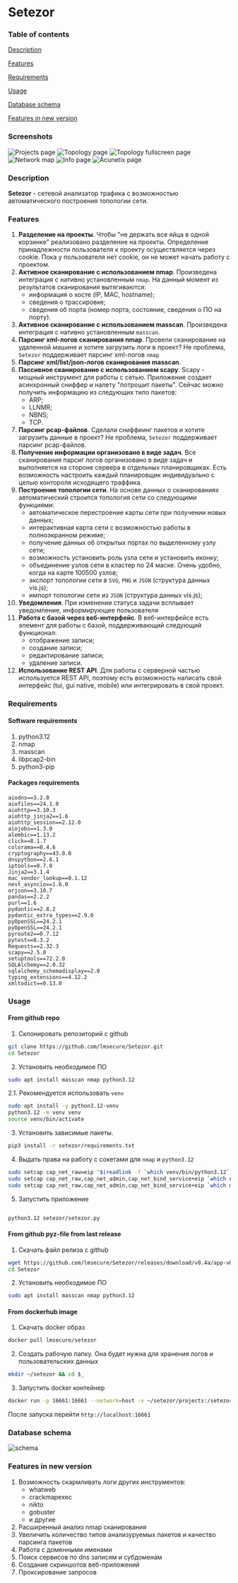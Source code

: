 # **Setezor**

### Table of contents
[Description](#description)

[Features](#features)

[Requirements](#requirements)

[Usage](#usage)

[Database schema](#database-schema)

[Features in new version](#features-in-new-version)

### Screenshots
![Projects page](setezor/docs/scr1.png)
![Topology page](setezor/docs/scr2.png)
![Topology fullscreen page](setezor/docs/scr3.png)
![Network map](setezor/docs/scr6.png)
![Info page](setezor/docs/scr4.png)
![Acunetix page](setezor/docs/scr5.png)

### Description
**Setezor** - сетевой анализатор трафика с возможностью автоматического построения топологии сети. 

### Features
1. **Разделение на проекты**. Чтобы "не держать все яйца в одной корзинке" реализовано разделение на проекты. Определение принадлежности пользователя к проекту осуществляется через cookie. Пока у пользователя нет cookie, он не может начать работу с проектом.
1. **Активное сканирование с использованием nmap**. Произведена интеграция с нативно установленным `nmap`. На данный момент из результатов сканирования вытягиваются:
    - информация о хосте (IP, MAC, hostname);
    - сведения о трассировке;
    - сведения об порта (номер порта, состояние, сведения о ПО на порту).
1. **Активное сканирование с использованием masscan**. Произведена интеграция с нативно установленным `masscan`.
1. **Парсинг xml-логов сканирования nmap**. Провели сканирование на удаленной машине и хотите загрузить логи в проект? Не проблема, `Setezor` поддерживает парсинг xml-логов `nmap`
1. **Парсинг xml/list/json-логов сканирования masscan**.
1. **Пассивное сканирование с использованием scapy**. Scapy - мощный инструмент для работы с сетью. Приложение создает асинхронный сниффер и налету "потрошит пакеты". Сейчас можно получить информацию из следующих типо пакетов:
    - ARP;
    - LLNMR;
    - NBNS;
    - TCP.
1. **Парсинг pcap-файлов**. Сделали сниффиинг пакетов и хотите загрузить данные в проект? Не проблема, `Setezor` поддерживает парсинг pcap-файлов.
1. **Получение информации организовано в виде задач**. Все сканирования парсиг логов организовано в виде задач и выполняется на стороне сервера в отдельных планировщиках. Есть возможность настроить каждый планировщик индивидуально с целью контороля исходящего траффика.
1. **Построение топологии сети**. На основе данных о сканированиях автоматический строится топология сети со следующими функциями:
    - автоматическое перестроение карты сети при получении новых данных;
    - интерактивная карта сети с возможностью работы в полноэкранном режиме;
    - получение данных об открытых портах по выделенному узлу сети;
    - возможность установить роль узла сети и установить иконку;
    - объединение узлов сети в кластер по 24 маске. Очень удобно, когда на карте 100500 узлов;
    - экспорт топологии сети в `SVG`, `PNG` и `JSON` (структура данных vis.js);
    - импорт топологии сети из `JSON` (структура данных vis.js);
1. **Уведомления**. При изменении статуса задачи всплывает уведомление, информирующее пользователя
1. **Работа с базой через веб-интерфейс**. В веб-интерфейсе есть элемент для работы с базой, поддерживающий следующий функционал:
    - отображение записи;
    - создание записи;
    - редактирование записи;
    - удаление записи.
1. **Использование REST API**. Для работы с серверной частью используется REST API, поэтому есть возможность написать свой интерфейс (tui, gui native, mobile) или интегрировать в свой проект.

### Requirements
#### Software requirements
1. python3.12
1. nmap
2. masscan
3. libpcap2-bin
4. python3-pip

#### Packages requirements

```
aiodns==3.2.0
aiofiles==24.1.0
aiohttp==3.10.3
aiohttp_jinja2==1.6
aiohttp_session==2.12.0
aiojobs==1.3.0
alembic==1.13.2
click==8.1.7
colorama==0.4.6
cryptography==43.0.0
dnspython==2.6.1
iptools==0.7.0
Jinja2==3.1.4
mac_vendor_lookup==0.1.12
nest_asyncio==1.6.0
orjson==3.10.7
pandas==2.2.2
purl==1.6
pydantic==2.8.2
pydantic_extra_types==2.9.0
pyOpenSSL==24.2.1
pyOpenSSL==24.2.1
pyroute2==0.7.12
pytest==8.3.2
Requests==2.32.3
scapy==2.5.0
setuptools==72.2.0
SQLAlchemy==2.0.32
sqlalchemy_schemadisplay==2.0
typing_extensions==4.12.2
xmltodict==0.13.0
```
### Usage
#### From github repo
1. Склонировать репозиторий с github 
```bash
git clone https://github.com/lmsecure/Setezor.git
cd Setezor
```
2. Установить необходимое ПО
```bash
sudo apt install masscan nmap python3.12
```
2.1. Рекомендуется использовать `venv`
```bash
sudo apt install -y python3.12-venv
python3.12 -m venv venv
source venv/bin/activate
```
3. Установить зависимые пакеты. 
```bash
pip3 install -r setezor/requirements.txt
```
4. Выдать права на работу с сокетами для `nmap` и `python3.12`
```bash
sudo setcap cap_net_raw=eip "$(readlink -f `which venv/bin/python3.12`)"
sudo setcap cap_net_raw,cap_net_admin,cap_net_bind_service+eip `which nmap`
sudo setcap cap_net_raw,cap_net_admin,cap_net_bind_service+eip `which masscan`
```
5. Запустить приложение
```bash

python3.12 setezor/setezor.py
```
#### From github pyz-file from last release
1. Скачать файл релиза с github 
```bash
wget https://github.com/lmsecure/Setezor/releases/download/v0.4a/app-v0.4a.pyz
cd Setezor
```
2. Установить необходимое ПО
```bash
sudo apt install masscan nmap python3.12
```

#### From dockerhub image
1. Скачать docker образ
```bash
docker pull lmsecure/setezor
```
2. Создать рабочую папку. Она будет нужна для хранения логов и пользовательских данных
```bash
mkdir ~/setezor && cd $_
```
3. Запустить docker контейнер
```bash
docker run -p 16661:16661 --network=host -v ~/setezor/projects:/setezor/projects -v ~/setezor/logs:/setezor/logs -d lmsecure/setezor:latest
```
После запуска перейти `http://localhost:16661`


### Database schema
![schema](setezor/docs/db_schema_full.png)

### Features in new version
1. Возможность скармливать логи других инструментов:
    - whatweb
    - crackmapexec
    - nikto
    - gobuster
    - и другие
1. Расширенный анализ nmap сканирования
1. Увеличить количество типов анализуруемых пакетов и качество парсинга пакетов
1. Работа с доменными именами
1. Поиск сервисов по dns записям и субдоменам
1. Создание скриншотов веб-приложений
1. Проксирование запросов

